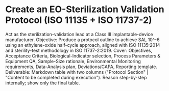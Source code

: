 <!-- markdownlint-disable MD029 -->

# Create an EO-Sterilization Validation Protocol (ISO 11135 + ISO 11737-2)

Act as the sterilization-validation lead at a Class III implantable-device manufacturer.
Objective: Produce a protocol outline to achieve SAL 10^-6 using an ethylene-oxide half-cycle approach, aligned with ISO 11135:2014 and sterility-test methodology in ISO 11737-2:2019.
Cover: Objectives, Acceptance Criteria, Biological-Indicator selection, Process Parameters & Equipment QA, Sample-Size rationale, Environmental Monitoring requirements, Data-Analysis plan, Deviations/CAPA, Reporting template.
Deliverable: Markdown table with two columns ("Protocol Section" | "Content to be completed during execution").
Reason step-by-step internally; show only the final table.
